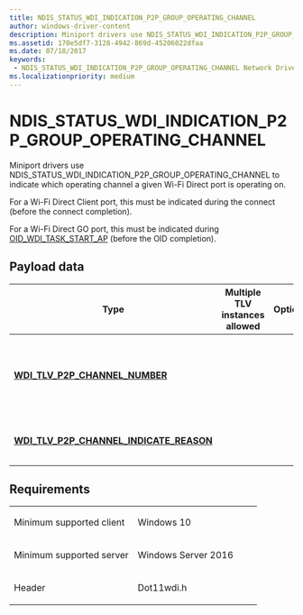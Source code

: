```yaml
---
title: NDIS_STATUS_WDI_INDICATION_P2P_GROUP_OPERATING_CHANNEL
author: windows-driver-content
description: Miniport drivers use NDIS_STATUS_WDI_INDICATION_P2P_GROUP_OPERATING_CHANNEL to indicate which operating channel a given Wi-Fi Direct port is operating on.
ms.assetid: 170e5df7-3128-4942-869d-45206022dfaa
ms.date: 07/18/2017
keywords:
 - NDIS_STATUS_WDI_INDICATION_P2P_GROUP_OPERATING_CHANNEL Network Drivers Starting with Windows Vista
ms.localizationpriority: medium
---
```


# NDIS\_STATUS\_WDI\_INDICATION\_P2P\_GROUP\_OPERATING\_CHANNEL


Miniport drivers use NDIS\_STATUS\_WDI\_INDICATION\_P2P\_GROUP\_OPERATING\_CHANNEL to indicate which operating channel a given Wi-Fi Direct port is operating on.

For a Wi-Fi Direct Client port, this must be indicated during the connect (before the connect completion).

For a Wi-Fi Direct GO port, this must be indicated during [OID\_WDI\_TASK\_START\_AP](oid-wdi-task-start-ap.md) (before the OID completion).

## Payload data


| Type                                                                                         | Multiple TLV instances allowed | Optional | Description                                                        |
|----------------------------------------------------------------------------------------------|--------------------------------|----------|--------------------------------------------------------------------|
| [**WDI\_TLV\_P2P\_CHANNEL\_NUMBER**](https://msdn.microsoft.com/library/windows/hardware/dn897869)                    |                                |          | The operating channel the given Wi-Fi Direct port is operating on. |
| [**WDI\_TLV\_P2P\_CHANNEL\_INDICATE\_REASON**](https://msdn.microsoft.com/library/windows/hardware/dn897867) |                                |          | The reason for sending the indication.                             |

 

Requirements
------------

<table>
<colgroup>
<col width="50%" />
<col width="50%" />
</colgroup>
<tbody>
<tr class="odd">
<td><p>Minimum supported client</p></td>
<td><p>Windows 10</p></td>
</tr>
<tr class="even">
<td><p>Minimum supported server</p></td>
<td><p>Windows Server 2016</p></td>
</tr>
<tr class="odd">
<td><p>Header</p></td>
<td>Dot11wdi.h</td>
</tr>
</tbody>
</table>

 

 




